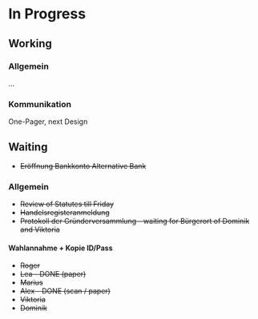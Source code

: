 # In Progress 

## Working


### Allgemein
...            
             
### Kommunikation
One-Pager, next Design


## Waiting
- <strike>Eröffnung Bankkonto Alternative Bank</strike>


### Allgemein
- <strike>Review of Statutes till Friday</strike>
- <strike>Handelsregisteranmeldung</strike>
- <strike>Protokoll der Gründerversammlung - waiting for Bürgerort of Dominik and Viktoria</strike>

#### Wahlannahme + Kopie ID/Pass
- <strike>Roger</strike>
- <strike>Lea - DONE (paper)</strike>
- <strike>Marius</strike>
- <strike>Alex - DONE (scan / paper)</strike>
- <strike>Viktoria</strike>
- <strike>Dominik</strike>


